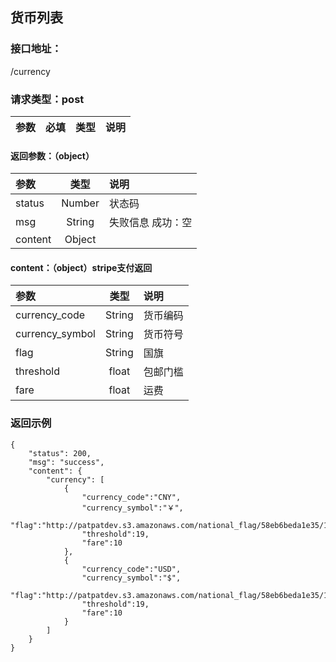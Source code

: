 ## 货币列表
### 接口地址：
/currency
### 请求类型：post
| 参数 | 必填 | 类型 | 说明 |
|:---|:---:|:---:|:---|
####  返回参数：（object）
|参数 |  类型 | 说明|
| :--- |:---:| :---|
| status | Number | 状态码 |
| msg | String | 失败信息 成功：空 |
| content | Object |  |

#### content：（object）stripe支付返回
|参数 |  类型 | 说明|
| :--- |:---:| :---|
| currency_code | String | 货币编码 |
| currency_symbol | String | 货币符号 |
| flag | String | 国旗 |
| threshold | float | 包邮门槛 |
| fare | float | 运费 |
### 返回示例
```
{
    "status": 200,
    "msg": "success",
    "content": {
        "currency": [
            {
                "currency_code":"CNY",
                "currency_symbol":"￥",
                "flag":"http://patpatdev.s3.amazonaws.com/national_flag/58eb6beda1e35/1491823597.png",
                "threshold":19,
                "fare":10
            },
            {
                "currency_code":"USD",
                "currency_symbol":"$",
                "flag":"http://patpatdev.s3.amazonaws.com/national_flag/58eb6beda1e35/1491823597.png",
                "threshold":19,
                "fare":10
            }
        ]
    }
}
```